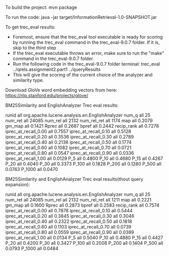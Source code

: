 To build the project: mvn package

To run the code: java -jar target/InformationRetrieval-1.0-SNAPSHOT.jar

To get trec_eval results: 
- Foremost, ensure that the trec_eval tool executable is ready for scoring by running the trec_eval command in the trec_eval-9.0.7 folder. If it is, skip to the third step
- If the trec_eval executable throws an error, make sure to run the "make" command in the trec_eval-9.0.7 folder.
- Run the following code in the trec_eval-9.0.7 folder terminal: trec_eval ../qrels.assignment2.part1 ../queryResults
- This will give the scoring of the current choice of the analyzer and similarity type.

Download GloVe word embedding vectors from here: https://nlp.stanford.edu/projects/glove/

BM25Similarity and EnglishAnalyzer
Trec eval results:

runid                   all     org.apache.lucene.analysis.en.EnglishAnalyzer
num_q                   all     25
num_ret                 all     24085
num_rel                 all     2132
num_rel_ret             all     1174
map                     all     0.2079
gm_map                  all     0.1421
Rprec                   all     0.2687
bpref                   all     0.2442
recip_rank              all     0.7278
iprec_at_recall_0.00    all     0.7557
iprec_at_recall_0.10    all     0.5128
iprec_at_recall_0.20    all     0.3536
iprec_at_recall_0.30    all     0.2789
iprec_at_recall_0.40    all     0.2136
iprec_at_recall_0.50    all     0.1774
iprec_at_recall_0.60    all     0.1082
iprec_at_recall_0.70    all     0.0721
iprec_at_recall_0.80    all     0.0547
iprec_at_recall_0.90    all     0.0336
iprec_at_recall_1.00    all     0.0129
P_5                     all     0.4800
P_10                    all     0.4680
P_15                    all     0.4267
P_20                    all     0.4040
P_30                    all     0.3373
P_100                   all     0.1828
P_200                   all     0.1280
P_500                   all     0.0763
P_1000                  all     0.0470

BM25Similarity and EnglishAnalyzer
Trec eval results(thout query expansion):

runid                   all     org.apache.lucene.analysis.en.EnglishAnalyzer
num_q                   all     25
num_ret                 all     24085
num_rel                 all     2132
num_rel_ret             all     1211
map                     all     0.2221
gm_map                  all     0.1600
Rprec                   all     0.2873
bpref                   all     0.2583
recip_rank              all     0.7574
iprec_at_recall_0.00    all     0.7878
iprec_at_recall_0.10    all     0.5444
iprec_at_recall_0.20    all     0.3845
iprec_at_recall_0.30    all     0.3046
iprec_at_recall_0.40    all     0.2322
iprec_at_recall_0.50    all     0.1818
iprec_at_recall_0.60    all     0.1103
iprec_at_recall_0.70    all     0.0739
iprec_at_recall_0.80    all     0.0559
iprec_at_recall_0.90    all     0.0389
iprec_at_recall_1.00    all     0.0134
P_5                     all     0.5040
P_10                    all     0.4880
P_15                    all     0.4427
P_20                    all     0.4200
P_30                    all     0.3427
P_100                   all     0.2008
P_200                   all     0.1404
P_500                   all     0.0793
P_1000                  all     0.0484

